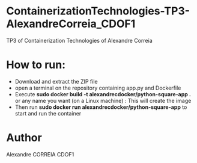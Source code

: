 # ContainerizationTechnologies-TP3-AlexandreCorreia_CDOF1
TP3 of Containerization Technologies of Alexandre Correia

# How to run:

- Download and extract the ZIP file
- open a terminal on the repository containing app.py and Dockerfile
- Execute **sudo docker build -t alexandrecdocker/python-square-app .** or any name you want (on a Linux machine) : This will create the image
- Then run **sudo docker run alexandrecdocker/python-square-app** to start and run the container


# Author

Alexandre CORREIA CDOF1
